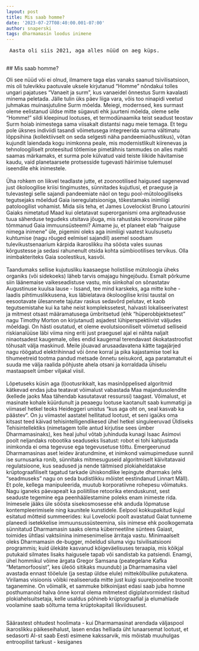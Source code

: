 ```yaml
---
layout: post
title: Mis saab homme?
date: '2023-07-27T08:40:00.001-07:00'
author: snaperski
tags: dharmamasin loodus inimene
---
```

<pre> Aasta oli siis 2021, aga alles nüüd on aeg küps. </pre>
<br>
## Mis saab homme?

Oli see nüüd või ei olnud, ilmamere taga elas vanaks saanud tsivilisatsioon, mis
oli tulevikku paotuvale uksele kirjutanud “Homme” nõndakui tolles ungari pajatuses
“Vanaeit ja surm”, kus vanaeidel õnnestus Surm kavalasti minema peletada. Jälle tulin
üks päev liiga vara, võis too ninapidi veetud juhmakas muinasjutuline Surm mõelda.
Meiegi, modernsed, kes surmast oleme eelistanud üldse mitte sügavuti ehk juurteni
mõelda, oleme selle “Homme!” sildi kleepinud lootuses, et termodünaamika teist
seadust teostav Surm hoiab inimestega sama viisakalt distantsi nagu meie temaga.
Et tegu pole üksnes indiviidi tasandi võimetusega integreerida surma vältimatu
lõppsihina (kollektiivselt on seda selgesti näha pandeemiaõhustikus), võtan kujundit
laiendada kogu inimkonna peale, mis modernistlikult kiirenevas ja tehnoloogiliselt
proteesitud tõtlemise pimetähnis tammudes on alles mahti saamas märkamaks, et
surma pole külvatud vaid teiste liikide hävitamise kaudu, vaid planetaarsete
protsesside tugevasti häirimise tulemusel iseendile ehk inimestele.<br><br>
Üha rohkem on liikvel teadlaste jutte, et zoonootilised haigused sagenevad just
ökoloogilise kriisi tingimustes, sünnitades kujutlusi, et praeguse ja tulevastegi selle
sajandi pandeemiate näol on tegu pool-mütoloogiliseks tegutsejaks mõeldud Gaia
iseregulatsiooniga, tõkestamaks inimliigi patoloogilist vohamist. Mida siis teha, et
James Lovelockist Bruno Latourini Gaiaks nimetatud Maad kui oletatavat
superorganismi oma argiteadvusse tuua säherduse tegudeks utsitava jõuga, mis rahustaks
kroonviiruse pähe tõmmanud Gaia immuunsüsteemi? Aimame ju, et planeet elab
“haiguse nimega inimene” üle, pigemini oleks aga inimliigi vaatest kuulsusetu
kuhtumise (nagu rõuged eelmisel sajandil) asemel soodsam tulevikustsenaarium
kärpida ikaroslikku iha söösta vales suunas kõrgustesse ja sedasi rahunenult otsida
kohta sümbiootilises tervikus. Olla inimbakteriteks Gaia soolestikus, kasvõi.<br><br>
Taandumaks sellise kujutusliku kaasaegse holistilise mütoloogia üheks organiks
(või sidekoeks) läheb tarvis omajagu hingejõudu. Esmalt põrkume siin läänemaise
vaikeseadistuse vastu, mis siinkohal on sõnastatav Augustinuse kuulsa lause - Issand,
tee mind karskeks, aga mitte kohe - laadis pihtimuslikkusena, kus läbielatava
ökoloogilise kriisi taustal on eesootavate ülesannete tajutav raskus sedavõrd pelutav,
et kaob tegutsemistahe kui ka tahe neist komplekssetest, halvasti lokaliseerivatest ja
mitmest otsast määramatusega ümbritsetud (ehk “hüperobbjektsetest” nagu Timothy
Morton on kirjutanud) asjadest lühiperspektiivist väljudes mõeldagi. On hästi
osutatud, et oleme evolutsiooniliselt võimetud selliseid riskianalüüse läbi viima ning
eriti just praegusel ajal ei nähta naljalt ninaotsadest kaugemale, olles endid kaugemal
terendavast ökokatastroofist tõhusalt välja maskinud. Meile jõuavad arusaadavatena
kätte tagajärjed nagu röögatud elektrihinnad või õnne korral ja pika kajastamise toel
ka tihumeetreid tootma pandud metsade õnnetu seisukord, aga paratamatult ei suuda
me välja raalida põhjuste ahela otsani ja korraldada ühiselu mastaapselt ümber
viljakal viisil.<br><br>
Lõpetuseks küsin aga (l)ootusrikkalt, kas masinõppelised algoritmid kätkevad endas
juba teatavat võimalust vabastada Maa majandusolendite (kellede jaoks Maa tähendab
kasutatavat ressurssi) taagast. Võimalust, et masinate kohale küürdunult ja peaaegu
lootuse kaotanult saab kummatigi ja viimasel hetkel teoks Heideggeri unistus “kus aga
oht on, seal kasvab ka päästev”. On ju viimastel aastatel hellitatud lootust, et seni
igaüks oma kitsast teed käivad tehisintelligendikesed ühel hetkel singuleeruvad
Üldiseks Tehisintellektiks (nimetagem tolle antud kirjutise sees ümber
Dharmamasinaks), kes heal juhul võtab juhinduda kunagi Isaac Asimovi poolt
neljandaks robootika seaduseks lisatust: robot ei tohi kahjustada inimkonda ei oma
tegevuse ega tegevusetuse tõttu. Emergeerunud Dharmamasinas aset leidev
äratundmine, et inimkond vaimupimeduse sunnil ise surnusarka ronib, sünnitaks
mitmesuguseid algoritmiselt käivitatavaid regulatsioone, kus seadused ja nende
täitmised plokiaheldatakse krüptograafiliselt tagatud tarkade ühiskondlike lepingute
dharmaks (ehk “seadmuseks” nagu on seda budistlikku mõistet eestindanud Linnart
Mäll). Et pole, kellega manipuleerida, muutub korporatiivne rohepesu võimatuks. Nagu
iganeks päevapealt ka poliitilise retoorika etenduskunst, sest seaduste tegemine ega
peenhäälestamine poleks enam inimeste rida.
Inimesele jääks üle söösta sisekosmosesse ehk anduda lõpmatuse kontempleerimisele
ning kaunitele kunstidele. Eelpool kokkupakitud kujul esitatud mõtteid summeerides:
kui Lovelocki poolt avastatud Gaiat tunneme planeedi isetekkelise
immuunsussüsteemina, siis inimese ehk poolkogemata sünnitatud Dharmamasin
saaks olema küberneetilne süntees Gaiast, toimides ühtlasi vaktsiinina
inimesenimelise ärritaja vastu. Minimaalselt oleks Dharmamasin de-bugger, mõeldud
siluma vigu tsivilisatsiooni programmis; kuid ülekäte kasvanud kõigeväelisuses
teraapia, mis kõikjal putukaid silmates lisaks haigusele tapab või sandistab ka
patsiendi. Enamgi, ühel hommikul võime ärgata Gregor Samsana (peategelane Kafka
“Metamorfoosist”, kes üleöö sitikaks muundub) ja Dharmamasina väel avastada
ennast tööelule (ja sestap üldse elule) mittekõlbulike putukatena. Virilamas visioonis
võibki realiseeruda mitte just kuigi suurejooneline troonilt taganemine. On võimalik, et
sammuke bitkoinijast edasi saab juba homne posthumanoid halva õnne korral olema
mitmetest digiplatvormidest räsitud plokiahelsuitsetaja, kelle usaldus põhineb
krüptograafial ja elumahlade voolamine saab sõltuma tema krüptokapitali
likviidsusest.<br><br>

Säärastest ohtudest hoolimata - kui Dharmamasinat arendada väljaspool ikaroslikku
päikeseihalust, lasen endas helliada üht lunaarsemat lootust, et sedasorti AI-st saab
Eesti esimene kakssarvik, mis mõistab muuhulgas entroopilist tarkust - kesiganes
